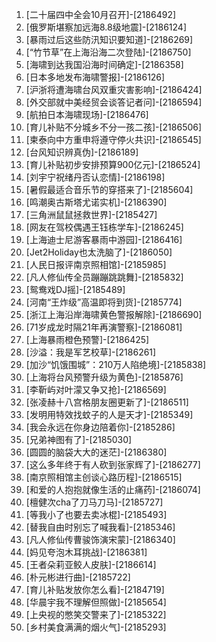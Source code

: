 
1. [二十届四中全会10月召开]-[2186492]
1. [俄罗斯堪察加远海8.8级地震]-[2186124]
1. [暴雨过后这些防汛知识要知道]-[2186269]
1. [“竹节草”在上海沿海二次登陆]-[2186750]
1. [海啸到达我国沿海时间确定]-[2186358]
1. [日本多地发布海啸警报]-[2186126]
1. [沪浙将遭海啸台风双重灾害影响]-[2186424]
1. [外交部就中美经贸会谈答记者问]-[2186594]
1. [航拍日本海啸现场]-[2186476]
1. [育儿补贴不分城乡不分一孩二孩]-[2186506]
1. [柬泰向中方重申将遵守停火共识]-[2186545]
1. [台风知识辨真伪]-[2186189]
1. [育儿补贴初步安排预算900亿元]-[2186524]
1. [刘宇宁祝绪丹否认恋情]-[2186198]
1. [暑假最适合音乐节的穿搭来了]-[2185604]
1. [鸣潮奥古斯塔尤诺实机]-[2186390]
1. [三角洲鼠鼠拯救世界]-[2185427]
1. [网友在驾校偶遇王钰栋学车]-[2186245]
1. [上海迪士尼游客暴雨中游园]-[2186416]
1. [Jet2Holiday也太洗脑了]-[2186050]
1. [人民日报评南京照相馆]-[2185985]
1. [凡人修仙传全员蹦蹦跳跳舞]-[2185832]
1. [鸳鸯戏DJ摇]-[2185489]
1. [河南“王炸级”高温即将到货]-[2185774]
1. [浙江上海沿岸海啸黄色警报解除]-[2186690]
1. [71岁成龙时隔21年再演警察]-[2186081]
1. [上海暴雨橙色预警]-[2186425]
1. [沙溢：我是军艺校草]-[2186261]
1. [加沙“饥饿围城”：210万人陷绝境]-[2185838]
1. [上海将台风预警升级为黄色]-[2185876]
1. [李靳屿对叶濛又争又抢]-[2186569]
1. [张凌赫十八宫格朋友圈更新了]-[2186511]
1. [发明用特效找蚊子的人是天才]-[2185349]
1. [我会永远在你身边陪着你]-[2185286]
1. [兄弟神图有了]-[2185030]
1. [圆圆的脑袋大大的迷茫]-[2186380]
1. [这么多年终于有人砍到张家辉了]-[2186277]
1. [南京照相馆主创谈心路历程]-[2186515]
1. [和爱的人抱抱就像生活的止痛药]-[2186074]
1. [檀健次cha了刀马刀马]-[2185727]
1. [等我小了也要去卖冰棍]-[2185493]
1. [替我自由时别忘了喊我看]-[2185346]
1. [凡人修仙传曹骏饰演宋蒙]-[2186340]
1. [妈见夸泡木耳挑战]-[2186381]
1. [王者朵莉亚鲛人皮肤]-[2186614]
1. [朴元彬进行曲]-[2185722]
1. [育儿补贴发放你怎么看]-[2184719]
1. [华晨宇我不理解但照做]-[2185654]
1. [上央视的憋笑交警来了]-[2185322]
1. [乡村美食满满的烟火气]-[2185293]